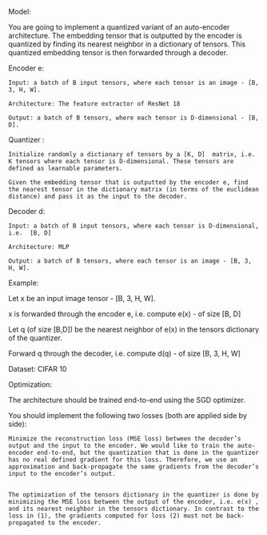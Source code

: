 Model:

You are going to implement a quantized variant of an auto-encoder architecture. The embedding tensor that is outputted by the encoder is quantized by finding its nearest neighbor in a dictionary of tensors. This quantized embedding tensor is then forwarded through a decoder.

Encoder e:

    Input: a batch of B input tensors, where each tensor is an image - [B, 3, H, W].

    Architecture: The feature extractor of ResNet 18

    Output: a batch of B tensors, where each tensor is D-dimensional - [B, D].


Quantizer :

    Initialize randomly a dictionary of tensors by a [K, D]  matrix, i.e. K tensors where each tensor is D-dimensional. These tensors are defined as learnable parameters.

    Given the embedding tensor that is outputted by the encoder e, find the nearest tensor in the dictionary matrix (in terms of the euclidean distance) and pass it as the input to the decoder.


Decoder d:

    Input: a batch of B input tensors, where each tensor is D-dimensional, i.e.  [B, D]

    Architecture: MLP

    Output: a batch of B tensors, where each tensor is an image - [B, 3, H, W].


Example:

Let x be an input image tensor - [B, 3, H, W].

x is forwarded through the encoder e, i.e. compute  e(x) - of size  [B, D]

Let q (of size [B,D]) be the nearest neighbor of e(x) in the tensors dictionary of the quantizer.

Forward q through the decoder, i.e. compute d(q) - of size [B, 3, H, W]

Dataset: CIFAR 10

Optimization:

The architecture should be trained end-to-end using the SGD optimizer.

You should implement the following two losses (both are applied side by side):

    Minimize the reconstruction loss (MSE loss) between the decoder’s output and the input to the encoder. We would like to train the auto-encoder end-to-end, but the quantization that is done in the quantizer has no real defined gradient for this loss. Therefore, we use an approximation and back-propagate the same gradients from the decoder’s input to the encoder’s output.


    The optimization of the tensors dictionary in the quantizer is done by minimizing the MSE loss between the output of the encoder, i.e. e(x) , and its nearest neighbor in the tensors dictionary. In contrast to the loss in (1), the gradients computed for loss (2) must not be back-propagated to the encoder. 